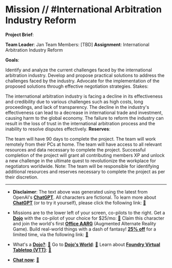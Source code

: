 # Mission // #International Arbitration Industry Reform

**Project Brief**:

**Team Leader**: Jan
Team Members: [TBD]
**Assignment**: International Arbitration Industry Reform

**Goals**:

Identify and analyze the current challenges faced by the international arbitration industry.
Develop and propose practical solutions to address the challenges faced by the industry.
Advocate for the implementation of the proposed solutions through effective negotiation strategies.
Stakes:

The international arbitration industry is facing a decline in its effectiveness and credibility due to various challenges such as high costs, long proceedings, and lack of transparency.
The decline in the industry's effectiveness can lead to a decrease in international trade and investment, causing harm to the global economy.
The failure to reform the industry can result in the loss of trust in the international arbitration process and the inability to resolve disputes effectively.
**Reserves**:

The team will have 90 days to complete the project.
The team will work remotely from their PCs at home.
The team will have access to all relevant resources and data necessary to complete the project.
Successful completion of the project will grant all contributing members XP and unlock a new challenge in the ultimate quest to revolutionize the workplace for negotiators worldwide.
Note: The team will be responsible for identifying additional resources and reserves necessary to complete the project as per their discretion.

---

* **Disclaimer**: The text above was generated using the latest from OpenAI's [**ChatGPT**](https://openai.com/blog/chatgpt/).  All characters are fictional.  To learn more about [**ChatGPT**](https://openai.com/blog/chatgpt/) (or to try it yourself), please click the following link: [:closed_book:](https://openai.com/blog/chatgpt/)

* Missions are to the lower left of your screen, co-pilots to the right. Get a [**Dojo**](https://workmates.live/marketplace) with the co-pilot of your choice for $25/mo: [:green_book:](https://workmates.live/marketplace)  Claim this character and join the world's first [**Office AARG**](https://dojos.world) (Augmented Alternate Reality Game). Build real-world things with a dash of fantasy! [**25% off**](https://blog.workmates.live/deal-on-a-dojo) for a limited time, via the following link: [:green_book:](https://blog.workmates.live/deal-on-a-dojo) 

* What's a [**Dojo?**](https://workdojos.com): [:blue_book:](https://workdojos.com)  Go to [**Dojo's World**](https://dojos.world): [:blue_book:](https://dojos.world)  Learn about [**Foundry Virtual Tabletop (VTT)**](https://foundryvtt.com): [:closed_book:](https://foundryvtt.com/)

* [**Chat now**](https://chat.workmates.live/channel/support): [:ledger:](https://chat.workmates.live/channel/support)